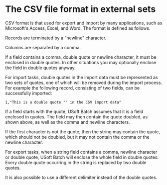 # The CSV file format in external sets

CSV format is that used for export and import by many applications, such as Microsoft's Access, Excel, and Word. The format is defined as follows.

Records are terminated by a "newline" character.

Columns are separated by a comma.

If a field contains a comma, double quote or newline character, it must be enclosed in double quotes. In other situations you may optionally enclose the field in double quotes anyway.

For import tasks, double quotes in the import data must be represented as two sets of quotes, one of which will be removed during the import process. For example the following record, consisting of two fields, can be successfully imported:

```
1,"This is a double quote "" in the CSV import data"

```

If a field starts with the quote, USoft Batch assumes that it is a field enclosed in quotes. The field may then contain the quote doubled, as shown above, as well as the comma and newline characters.

If the first character is not the quote, then the string may contain the quote, which should not be doubled, but it may not contain the comma or the newline character.

For export tasks, when a string field contains a comma, newline character or double quote, USoft Batch will enclose the whole field in double quotes. Every double quote occurring in the string is replaced by two double quotes.

It is also possible to use a different delimiter instead of the double quotes.